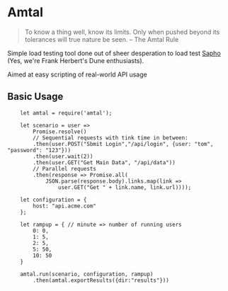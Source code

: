 # Amtal

> To know a thing well, know its limits. Only when pushed beyond its tolerances will true nature be seen. – The Amtal Rule

Simple load testing tool done out of sheer desperation to load test [Sapho](http://sapho.com) (Yes, we're Frank Herbert's Dune enthusiasts).

Aimed at easy scripting of real-world API usage

## Basic Usage
```
    let amtal = require('amtal');

    let scenario = user =>
        Promise.resolve()
        // Sequential requests with tink time in between:
        .then(user.POST("Sbmit Login","/api/login", {user: "tom", "password": "123"}))
        .then(user.wait(2))
        .then(user.GET("Get Main Data", "/api/data"))
        // Parallel requests
        .then(response => Promise.all(
            JSON.parse(response.body).links.map(link => 
                user.GET("Get " + link.name, link.url))));

    let configuration = {
        host: "api.acme.com"
    };

    let rampup = { // minute => number of running users
        0: 0,
        1: 5,
        2: 5,
        5: 50,
        10: 50
    }
    
    amtal.run(scenario, configuration, rampup)
        .then(amtal.exportResults({dir:"results"}))
```
